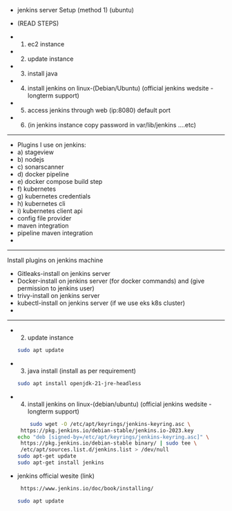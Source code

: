 - jenkins server Setup (method 1) (ubuntu)

- (READ STEPS)

- 1) ec2 instance 
- 2) update instance 
- 3) install java 
- 4) install jenkins on linux-(Debian/Ubuntu) (official jenkins wedsite - longterm support) 
- 5) access jenkins through web (ip:8080) default port
- 6) (in jenkins instance copy password in var/lib/jenkins ....etc)
---
- Plugins I use on jenkins:
- a) stageview
- b) nodejs
- c) sonarscanner
- d) docker pipeline
- e) docker compose build step
- f) kubernetes
- g) kubernetes credentials
- h) kubernetes cli
- i) kubernetes client api
- config file provider
- maven integration
- pipeline maven integration
- 
---
Install plugins on jenkins machine
- Gitleaks-install on jenkins server
- Docker-install on jenkins server (for docker commands) and (give permission to jenkins user)
- trivy-install on jenkins server
- kubectl-install on jenkins server (if we use eks k8s cluster)
- 

---
- 2) update instance
   
   ```bash
   sudo apt update

   ```
- 3) java install (install as per requirement)

   ```bash
   sudo apt install openjdk-21-jre-headless
   

   ```

- 4) install jenkins on linux-(debian/ubuntu) (official jenkins wedsite - longterm support)

   ```bash
       sudo wget -O /etc/apt/keyrings/jenkins-keyring.asc \
    https://pkg.jenkins.io/debian-stable/jenkins.io-2023.key
  echo "deb [signed-by=/etc/apt/keyrings/jenkins-keyring.asc]" \
    https://pkg.jenkins.io/debian-stable binary/ | sudo tee \
    /etc/apt/sources.list.d/jenkins.list > /dev/null
  sudo apt-get update
  sudo apt-get install jenkins

   ```
- jenkins official wesite (link)    
   ```bash
    https://www.jenkins.io/doc/book/installing/

   ```

   
   ```bash
   sudo apt update

   ```
